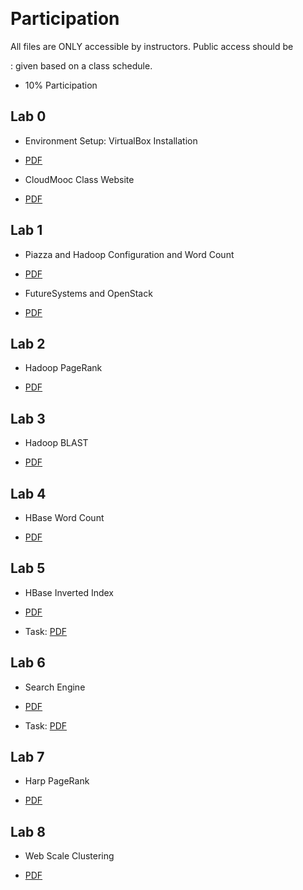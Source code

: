  

Participation
=============

All files are ONLY accessible by instructors. Public access should be

:   given based on a class schedule.

-   10% Participation

Lab 0
-----

-   Environment Setup: VirtualBox Installation

-   [PDF](https://drive.google.com/open?id=0B88HKpainTSfRFgwX0IxaWM5TFE)

-   CloudMooc Class Website

-   [PDF](https://drive.google.com/open?id=0B88HKpainTSfS3hNb2tVSW9GcE0)

Lab 1
-----

-   Piazza and Hadoop Configuration and Word Count

-   [PDF](https://drive.google.com/open?id=0B88HKpainTSfMzVSa1pYM0tfMzg)

-   FutureSystems and OpenStack

-   [PDF](https://drive.google.com/open?id=0B88HKpainTSfNEhmeHBveXRSSUk)

Lab 2
-----

-   Hadoop PageRank

-   [PDF](https://drive.google.com/open?id=0B88HKpainTSfTWhTaEs0R05RRkE)

Lab 3
-----

-   Hadoop BLAST

-   [PDF](https://drive.google.com/open?id=0B88HKpainTSfdUhVOWRyNnZBT0E)

Lab 4
-----

-   HBase Word Count

-   [PDF](https://drive.google.com/open?id=0B88HKpainTSfZEE5N2JnN2ZMZGc)

Lab 5
-----

-   HBase Inverted Index

-   [PDF](https://drive.google.com/open?id=0B88HKpainTSfM010TVZuTlJnSVE)

-   Task:
    [PDF](https://drive.google.com/open?id=0B88HKpainTSfWjEySFdhcjFpZU0)

Lab 6
-----

-   Search Engine

-   [PDF](https://drive.google.com/open?id=0B88HKpainTSfWXVuRGlCcFJZSUU)

-   Task:
    [PDF](https://drive.google.com/open?id=0B88HKpainTSfLWN1V2Vib19DdTA)

Lab 7
-----

-   Harp PageRank

-   [PDF](https://drive.google.com/open?id=0B88HKpainTSfaDNBTzdsTk1PQ1k)

Lab 8
-----

-   Web Scale Clustering

-   [PDF](https://drive.google.com/open?id=0B88HKpainTSfaVN6SUxhOGFPQUk)
